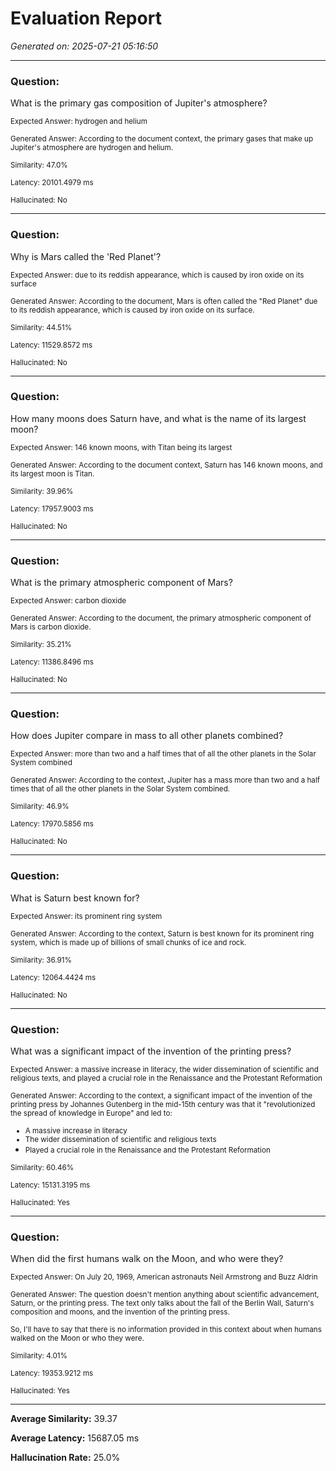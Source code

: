 # Evaluation Report

*Generated on: 2025-07-21 05:16:50*

----
### Question:
What is the primary gas composition of Jupiter's atmosphere?

<small>Expected Answer: hydrogen and helium</small>

<small>Generated Answer: According to the document context, the primary gases that make up Jupiter's atmosphere are hydrogen and helium.</small>

<small>Similarity: 47.0%</small>

<small>Latency: 20101.4979 ms</small>

<small>Hallucinated: No</small>

----
### Question:
Why is Mars called the 'Red Planet'?

<small>Expected Answer: due to its reddish appearance, which is caused by iron oxide on its surface</small>

<small>Generated Answer: According to the document, Mars is often called the "Red Planet" due to its reddish appearance, which is caused by iron oxide on its surface.</small>

<small>Similarity: 44.51%</small>

<small>Latency: 11529.8572 ms</small>

<small>Hallucinated: No</small>

----
### Question:
How many moons does Saturn have, and what is the name of its largest moon?

<small>Expected Answer: 146 known moons, with Titan being its largest</small>

<small>Generated Answer: According to the document context, Saturn has 146 known moons, and its largest moon is Titan.</small>

<small>Similarity: 39.96%</small>

<small>Latency: 17957.9003 ms</small>

<small>Hallucinated: No</small>

----
### Question:
What is the primary atmospheric component of Mars?

<small>Expected Answer: carbon dioxide</small>

<small>Generated Answer: According to the document, the primary atmospheric component of Mars is carbon dioxide.</small>

<small>Similarity: 35.21%</small>

<small>Latency: 11386.8496 ms</small>

<small>Hallucinated: No</small>

----
### Question:
How does Jupiter compare in mass to all other planets combined?

<small>Expected Answer: more than two and a half times that of all the other planets in the Solar System combined</small>

<small>Generated Answer: According to the context, Jupiter has a mass more than two and a half times that of all the other planets in the Solar System combined.</small>

<small>Similarity: 46.9%</small>

<small>Latency: 17970.5856 ms</small>

<small>Hallucinated: No</small>

----
### Question:
What is Saturn best known for?

<small>Expected Answer: its prominent ring system</small>

<small>Generated Answer: According to the context, Saturn is best known for its prominent ring system, which is made up of billions of small chunks of ice and rock.</small>

<small>Similarity: 36.91%</small>

<small>Latency: 12064.4424 ms</small>

<small>Hallucinated: No</small>

----
### Question:
What was a significant impact of the invention of the printing press?

<small>Expected Answer: a massive increase in literacy, the wider dissemination of scientific and religious texts, and played a crucial role in the Renaissance and the Protestant Reformation</small>

<small>Generated Answer: According to the context, a significant impact of the invention of the printing press by Johannes Gutenberg in the mid-15th century was that it "revolutionized the spread of knowledge in Europe" and led to:

* A massive increase in literacy
* The wider dissemination of scientific and religious texts
* Played a crucial role in the Renaissance and the Protestant Reformation</small>

<small>Similarity: 60.46%</small>

<small>Latency: 15131.3195 ms</small>

<small>Hallucinated: Yes</small>

----
### Question:
When did the first humans walk on the Moon, and who were they?

<small>Expected Answer: On July 20, 1969, American astronauts Neil Armstrong and Buzz Aldrin</small>

<small>Generated Answer: The question doesn't mention anything about scientific advancement, Saturn, or the printing press. The text only talks about the fall of the Berlin Wall, Saturn's composition and moons, and the invention of the printing press.

So, I'll have to say that there is no information provided in this context about when humans walked on the Moon or who they were.</small>

<small>Similarity: 4.01%</small>

<small>Latency: 19353.9212 ms</small>

<small>Hallucinated: Yes</small>


---

**Average Similarity:** 39.37

**Average Latency:** 15687.05 ms

**Hallucination Rate:** 25.0%
